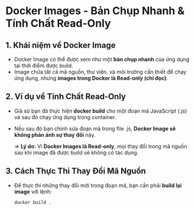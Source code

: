 # Docker Images - Bản Chụp Nhanh & Tính Chất Read-Only

## 1. Khái niệm về Docker Image

- Docker Image có thể được xem như một **bản chụp nhanh** của ứng dụng tại thời điểm được build.
- Image chứa tất cả mã nguồn, thư viện, và môi trường cần thiết để chạy ứng dụng, nhưng **images trong Docker là Read-only (chỉ đọc)**.

## 2. Ví dụ về Tính Chất Read-Only

- Giả sử bạn đã thực hiện **docker build** cho một đoạn mã JavaScript (.js) và sau đó chạy ứng dụng trong container.
- Nếu sau đó bạn chỉnh sửa đoạn mã trong file .js, **Docker Image sẽ không phản ánh sự thay đổi** này.
  
  => **Lý do:** Vì **Docker Images là Read-only**, mọi thay đổi trong mã nguồn sau khi image đã được build sẽ không có tác dụng.

## 3. Cách Thực Thi Thay Đổi Mã Nguồn

- Để thực thi những thay đổi mới trong đoạn mã, bạn cần phải **build lại image** với lệnh:

  ```bash
  docker build .

